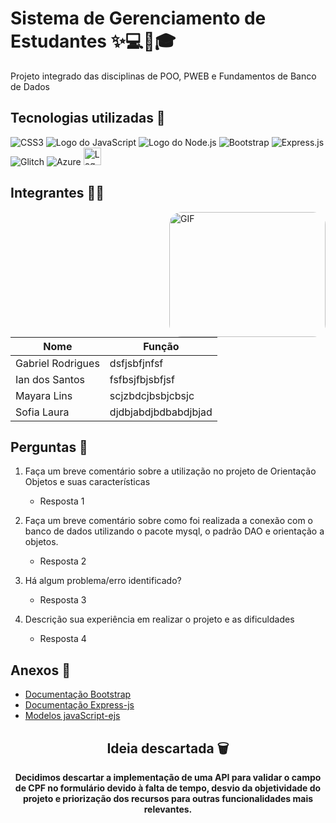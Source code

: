 # Sistema de Gerenciamento de Estudantes ✨💻📂🎓

Projeto integrado das disciplinas de POO, PWEB e Fundamentos de Banco de Dados

## Tecnologias utilizadas 🚀

![CSS3](https://img.shields.io/badge/css3-%231572B6.svg?style=for-the-badge&logo=css3&logoColor=white)
![Logo do JavaScript](https://img.shields.io/badge/JavaScript-323330?style=for-the-badge&logo=javascript&logoColor=F7DF1E)
![Logo do Node.js](https://img.shields.io/badge/Node.js-2B8244?style=for-the-badge&logo=node.js&logoColor=white)
![Bootstrap](https://img.shields.io/badge/bootstrap-%238511FA.svg?style=for-the-badge&logo=bootstrap&logoColor=white)
![Express.js](https://img.shields.io/badge/express.js-%23404d59.svg?style=for-the-badge&logo=express&logoColor=%2361DAFB)
![Glitch](https://img.shields.io/badge/glitch-%233333FF.svg?style=for-the-badge&logo=glitch&logoColor=white)
![Azure](https://img.shields.io/badge/azure-%230072C6.svg?style=for-the-badge&logo=microsoftazure&logoColor=white)
<img src="https://www2.ifal.edu.br/acesso-a-sistemas/logo2.png/@@images/image.png" alt="Logo do Ifal" style="width:auto; height:28px;"/>

## Integrantes 🤝🏻

<img src="https://media2.giphy.com/media/du3J3cXyzhj75IOgvA/200.webp?cid=ecf05e477mjddg8atv414antsy2lmawts79pz6jcya56m6zr&ep=v1_gifs_search&rid=200.webp&ct=g" alt="GIF" style="border-radius: 20px; width: 250px; height: 200px;" align="right">

| Nome | Função |
|--------|------|
| Gabriel Rodrigues | dsfjsbfjnfsf |
| Ian dos Santos | fsfbsjfbjsbfjsf |
| Mayara Lins  | scjzbdcjbsbjcbsjc |
| Sofia Laura | djdbjabdjbdbabdjbjad | 

## Perguntas 💭
1. Faça um breve comentário sobre a utilização no projeto de Orientação Objetos e suas características
    - Resposta 1

2. Faça um breve comentário sobre como foi realizada a conexão com o banco de dados utilizando o pacote mysql, o padrão DAO e orientação a objetos. 
    - Resposta 2

3. Há algum problema/erro identificado?
    - Resposta 3

4. Descrição sua experiência em realizar o projeto e as dificuldades
    - Resposta 4

## Anexos 📌

- [Documentação Bootstrap](https://getbootstrap.com/docs/5.3/getting-started/introduction/)
- [Documentação Express-js](https://expressjs.com/)
- [Modelos javaScript-ejs](https://ejs.co/)
  

<div align="center">

## Ideia descartada 🗑 

**Decidimos descartar a implementação de uma API para validar o campo de CPF no formulário devido à falta de tempo, desvio da objetividade do projeto e priorização dos recursos para outras funcionalidades mais relevantes.**

</div>
